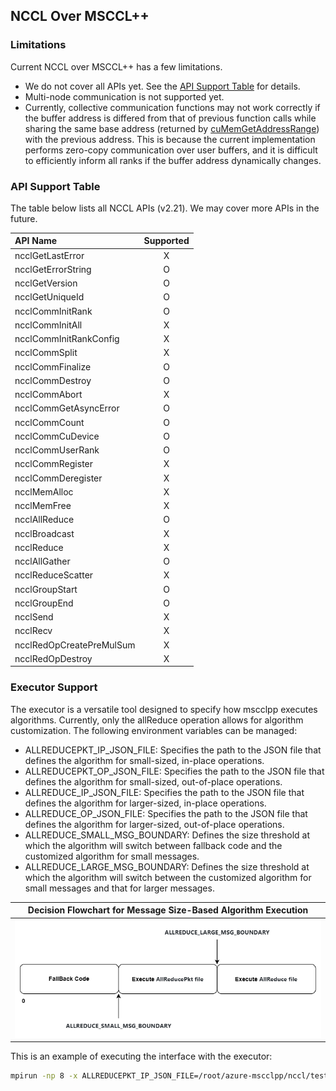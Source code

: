## NCCL Over MSCCL++

### Limitations

Current NCCL over MSCCL++ has a few limitations.

* We do not cover all APIs yet. See the [API Support Table](#api-support-table) for details.
* Multi-node communication is not supported yet.
* Currently, collective communication functions may not work correctly if the buffer address is differed from that of previous function calls while sharing the same base address (returned by [cuMemGetAddressRange](https://docs.nvidia.com/cuda/cuda-driver-api/group__CUDA__MEM.html#group__CUDA__MEM_1g64fee5711274a2a0573a789c94d8299b)) with the previous address. This is because the current implementation performs zero-copy communication over user buffers, and it is difficult to efficiently inform all ranks if the buffer address dynamically changes.

### API Support Table

The table below lists all NCCL APIs (v2.21). We may cover more APIs in the future.

| API Name                 | Supported |
| :----------------------- | :-------: |
| ncclGetLastError         | X         |
| ncclGetErrorString       | O         |
| ncclGetVersion           | O         |
| ncclGetUniqueId          | O         |
| ncclCommInitRank         | O         |
| ncclCommInitAll          | X         |
| ncclCommInitRankConfig   | X         |
| ncclCommSplit            | X         |
| ncclCommFinalize         | O         |
| ncclCommDestroy          | O         |
| ncclCommAbort            | X         |
| ncclCommGetAsyncError    | O         |
| ncclCommCount            | O         |
| ncclCommCuDevice         | O         |
| ncclCommUserRank         | O         |
| ncclCommRegister         | X         |
| ncclCommDeregister       | X         |
| ncclMemAlloc             | X         |
| ncclMemFree              | X         |
| ncclAllReduce            | O         |
| ncclBroadcast            | X         |
| ncclReduce               | X         |
| ncclAllGather            | O         |
| ncclReduceScatter        | X         |
| ncclGroupStart           | O         |
| ncclGroupEnd             | O         |
| ncclSend                 | X         |
| ncclRecv                 | X         |
| ncclRedOpCreatePreMulSum | X         |
| ncclRedOpDestroy         | X         |

### Executor Support

The executor is a versatile tool designed to specify how mscclpp executes algorithms. Currently, only the allReduce operation allows for algorithm customization. The following environment variables can be managed:

- ALLREDUCEPKT_IP_JSON_FILE: Specifies the path to the JSON file that defines the algorithm for small-sized, in-place operations.
- ALLREDUCEPKT_OP_JSON_FILE: Specifies the path to the JSON file that defines the algorithm for small-sized, out-of-place operations.
- ALLREDUCE_IP_JSON_FILE: Specifies the path to the JSON file that defines the algorithm for larger-sized, in-place operations.
- ALLREDUCE_OP_JSON_FILE: Specifies the path to the JSON file that defines the algorithm for larger-sized, out-of-place operations.
- ALLREDUCE_SMALL_MSG_BOUNDARY: Defines the size threshold at which the algorithm will switch between fallback code and the customized algorithm for small messages.
- ALLREDUCE_LARGE_MSG_BOUNDARY: Defines the size threshold at which the algorithm will switch between the customized algorithm for small messages and that for larger messages.

| <center>Decision Flowchart for Message Size-Based Algorithm Execution |
|-------------------------------|
| <img src="../.././docs/figs/size_boundary_diagram.png" alt="MSCCL++ Abstractions" style="width: 800px;"/> |

This is an example of executing the interface with the executor:
``` bash
mpirun -np 8 -x ALLREDUCEPKT_IP_JSON_FILE=/root/azure-mscclpp/nccl/test/execution-files/allreducepacket.json -x ALLREDUCE_IP_JSON_FILE=/root/azure-mscclpp/nccl/test/execution-files/allreducesm.json -x ALLREDUCE_SMALL_MSG_BOUNDARY=16K -x ALLREDUCE_LARGE_MSG_BOUNDARY=1M ./apps/nccl/test/nccl_api_test
